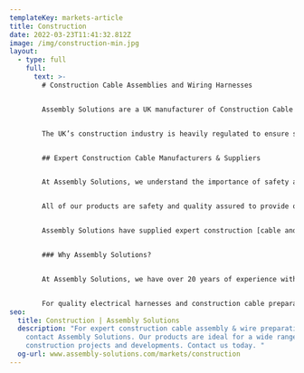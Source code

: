 ```yaml
---
templateKey: markets-article
title: Construction
date: 2022-03-23T11:41:32.812Z
image: /img/construction-min.jpg
layout:
  - type: full
    full:
      text: >-
        # Construction Cable Assemblies and Wiring Harnesses


        Assembly Solutions are a UK manufacturer of Construction Cable Assemblies and Wiring Harnesses.


        The UK’s construction industry is heavily regulated to ensure safety and quality is guaranteed. This is the same for construction cables that are used in both domestic and commercial building and renovation sectors. At Assembly Solutions, our [cable preparation](www.assembly-solutions.com/cable-preparation) and [wire harnessing](www.assembly-solutions.com/wiring-harness) products can be designed and manufactured to suit your specific requirements for a range of different construction needs.


        ## Expert Construction Cable Manufacturers & Suppliers 


        At Assembly Solutions, we understand the importance of safety and quality testing to ensure ultimate reliability for a variety of different construction requirements. Whether you need cable and harness products for fire alarm systems, lighting controls or fixtures and fittings, we have the ideal solutions for your electrical requirements. 


        All of our products are safety and quality assured to provide our customers with high-grade electrical assemblies and wire harnesses. Our custom cable services can be designed and manufactured to meet specific requirements. Made by our expert teams in the UK, our products are proven to be more cost-effective and time-saving than outsourcing electrical assemblies from abroad. 


        Assembly Solutions have supplied expert construction [cable and wire preparation](www.assembly-solutions.com/cable-preparation) solutions for a wide range of different building and construction companies. Our services and products are ideal for large installations and commercial developments that require high safety standards and meet quality regulations.


        ### Why Assembly Solutions?


        At Assembly Solutions, we have over 20 years of experience within the [cable assembly](www.assembly-solutions.com/cable-assembly) and wire preparation industry. We have supplied a wide variety of different construction companies across the UK for a range of different projects and developments. We’ve worked with well-known construction businesses including Balfour Beatty. Our customers always receive the highest level of quality and service at affordable prices. Assembly Solutions provide expertly designed and crafted electrical assemblies and [wiring harnesses](www.assembly-solutions.com/wiring-harness), ideal for a huge range of professional applications.


        For quality electrical harnesses and construction cable preparation services, contact Assembly Solutions today. Our team will be happy to help and advise you on any questions you may have.
seo:
  title: Construction | Assembly Solutions
  description: "For expert construction cable assembly & wire preparation services
    contact Assembly Solutions. Our products are ideal for a wide range of
    construction projects and developments. Contact us today. "
  og-url: www.assembly-solutions.com/markets/construction
---
```

